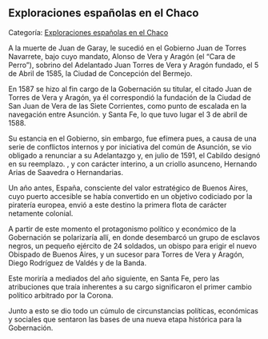 ## Exploraciones españolas en el Chaco

Categoría: [Exploraciones españolas en el Chaco](http://descubrircorrientes.com.ar/2012/index.php/2568-historia-desde-el-origen-hasta-1814/corrientes-colonial-primeras-noticias/los-parientes-del-adelantado/exploraciones-espanolas-en-el-chaco)

A la muerte de Juan de Garay, le sucedió en el Gobierno Juan de Torres Navarrete, bajo cuyo mandato, Alonso de Vera y Aragón (el “Cara de Perro”), sobrino del Adelantado Juan Torres de Vera y Aragón fundado, el 5 de Abril de 1585, la Ciudad de Concepción del Bermejo.

En 1587 se hizo al fin cargo de la Gobernación su titular, el citado Juan de Torres de Vera y Aragón, ya él correspondió la fundación de la Ciudad de San Juan de Vera de las Siete Corrientes, como punto de escalada en la navegación entre Asunción. y Santa Fe, lo que tuvo lugar el 3 de abril de 1588.

Su estancia en el Gobierno, sin embargo, fue efímera pues, a causa de una serie de conflictos internos y por iniciativa del común de Asunción, se vio obligado a renunciar a su Adelantazgo y, en julio de 1591, el Cabildo designó en su reemplazo. , y con carácter interino, a un criollo asunceno, Hernando Arias de Saavedra o Hernandarias.

Un año antes, España, consciente del valor estratégico de Buenos Aires, cuyo puerto accesible se había convertido en un objetivo codiciado por la piratería europea, envió a este destino la primera flota de carácter netamente colonial.

A partir de este momento el protagonismo político y económico de la Gobernación se polarizaría allí, en donde desembarcó un grupo de esclavos negros, un pequeño ejército de 24 soldados, un obispo para erigir el nuevo Obispado de Buenos Aires, y un sucesor para Torres de Vera y Aragón, Diego Rodríguez de Valdés y de la Banda.

Este moriría a mediados del año siguiente, en Santa Fe, pero las atribuciones que traía inherentes a su cargo significaron el primer cambio político arbitrado por la Corona.

Junto a esto se dio todo un cúmulo de circunstancias políticas, económicas y sociales que sentaron las bases de una nueva etapa histórica para la Gobernación.